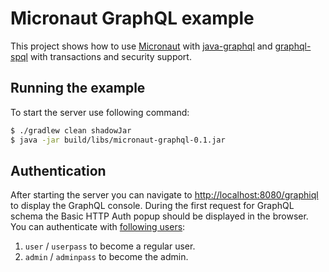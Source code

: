 # Micronaut GraphQL example

This project shows how to use [Micronaut](https://micronaut.io) with [java-graphql](https://github.com/graphql-java/graphql-java) and [graphql-spql](https://github.com/leangen/graphql-spqr) with transactions and security support.

[//]: # (TODOLF article link reference)

## Running the example

To start the server use following command:

```bash
$ ./gradlew clean shadowJar
$ java -jar build/libs/micronaut-graphql-0.1.jar
```

## Authentication

After starting the server you can navigate to [http://localhost:8080/graphiql](http://localhost:8080/graphiql) to display the GraphQL console. During the first request for GraphQL schema the Basic HTTP Auth popup should be displayed in the browser. You can authenticate with [following users](src/main/java/com/lifeinide/micronaut/auth/AuthenticationProvider.java):

1. `user` / `userpass` to become a regular user.
1. `admin` / `adminpass` to become the admin.